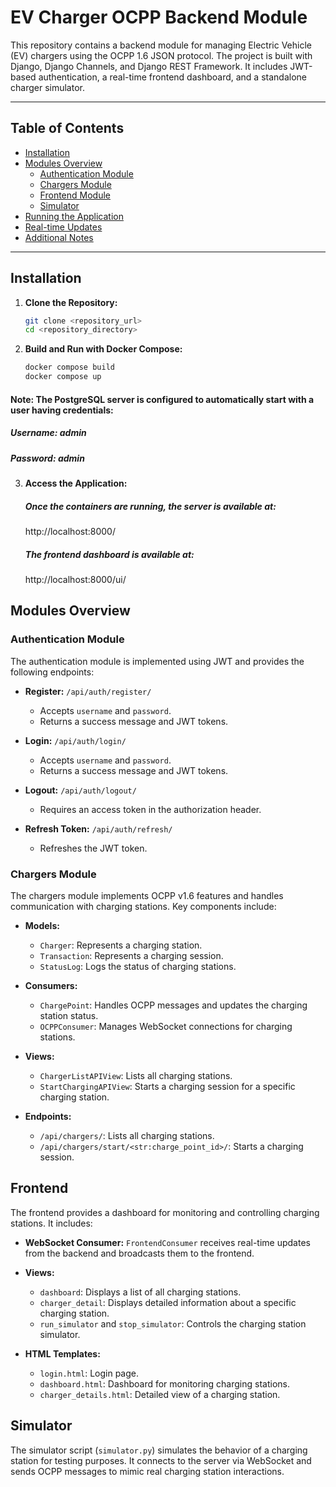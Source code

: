 # EV Charger OCPP Backend Module

This repository contains a backend module for managing Electric Vehicle (EV) chargers using the OCPP 1.6 JSON protocol. The project is built with Django, Django Channels, and Django REST Framework. It includes JWT-based authentication, a real-time frontend dashboard, and a standalone charger simulator.

---

## Table of Contents

- [Installation](#installation)
- [Modules Overview](#modules-overview)
  - [Authentication Module](#authentication-module)
  - [Chargers Module](#chargers-module)
  - [Frontend Module](#frontend-module)
  - [Simulator](#simulator)
- [Running the Application](#running-the-application)
- [Real-time Updates](#real-time-updates)
- [Additional Notes](#additional-notes)

---

## Installation

1. **Clone the Repository:**

   ```bash
   git clone <repository_url>
   cd <repository_directory>

2. **Build and Run with Docker Compose:**
   
   ```bash
   docker compose build
   docker compose up
   ```
#### Note: The PostgreSQL server is configured to automatically start with a user having credentials:
##### Username: admin
##### Password: admin

3. **Access the Application:**
    ##### Once the containers are running, the server is available at:
    http://localhost:8000/
    
    ##### The frontend dashboard is available at:
    http://localhost:8000/ui/


## Modules Overview
### Authentication Module

The authentication module is implemented using JWT and provides the following endpoints:

- **Register:** `/api/auth/register/`
  - Accepts `username` and `password`.
  - Returns a success message and JWT tokens.

- **Login:** `/api/auth/login/`
  - Accepts `username` and `password`.
  - Returns a success message and JWT tokens.

- **Logout:** `/api/auth/logout/`
  - Requires an access token in the authorization header.

- **Refresh Token:** `/api/auth/refresh/`
  - Refreshes the JWT token.

### Chargers Module

The chargers module implements OCPP v1.6 features and handles communication with charging stations. Key components include:

- **Models:**
  - `Charger`: Represents a charging station.
  - `Transaction`: Represents a charging session.
  - `StatusLog`: Logs the status of charging stations.

- **Consumers:**
  - `ChargePoint`: Handles OCPP messages and updates the charging station status.
  - `OCPPConsumer`: Manages WebSocket connections for charging stations.

- **Views:**
  - `ChargerListAPIView`: Lists all charging stations.
  - `StartChargingAPIView`: Starts a charging session for a specific charging station.

- **Endpoints:**
  - `/api/chargers/`: Lists all charging stations.
  - `/api/chargers/start/<str:charge_point_id>/`: Starts a charging session.

## Frontend

The frontend provides a dashboard for monitoring and controlling charging stations. It includes:

- **WebSocket Consumer:** `FrontendConsumer` receives real-time updates from the backend and broadcasts them to the frontend.
- **Views:**
  - `dashboard`: Displays a list of all charging stations.
  - `charger_detail`: Displays detailed information about a specific charging station.
  - `run_simulator` and `stop_simulator`: Controls the charging station simulator.

- **HTML Templates:**
  - `login.html`: Login page.
  - `dashboard.html`: Dashboard for monitoring charging stations.
  - `charger_details.html`: Detailed view of a charging station.

## Simulator

The simulator script (`simulator.py`) simulates the behavior of a charging station for testing purposes. It connects to the server via WebSocket and sends OCPP messages to mimic real charging station interactions.

